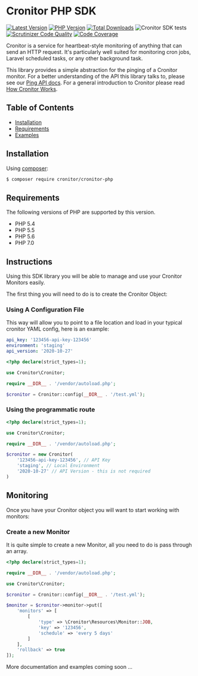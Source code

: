 # Cronitor PHP SDK

<!-- BADGES_START -->
[![Latest Version][badge-release]][packagist]
[![PHP Version][badge-php]][php]
[![Total Downloads][badge-downloads]][downloads]
![Cronitor SDK tests](https://github.com/cronitorio/cronitor-php/workflows/Cronitor%20SDK%20tests/badge.svg)
[![Scrutinizer Code Quality](https://scrutinizer-ci.com/g/nathanielks/cronitor-io-php/badges/quality-score.png?b=master)](https://scrutinizer-ci.com/g/nathanielks/cronitor-io-php/?branch=master)
[![Code Coverage](https://scrutinizer-ci.com/g/nathanielks/cronitor-io-php/badges/coverage.png?b=master)](https://scrutinizer-ci.com/g/nathanielks/cronitor-io-php/?branch=master)


[badge-release]: https://img.shields.io/packagist/v/cronitor/cronitor-php.svg?style=flat-square&label=release
[badge-php]: https://img.shields.io/packagist/php-v/cronitor/cronitor-php.svg?style=flat-square
[badge-downloads]: https://img.shields.io/packagist/dt/cronitor/cronitor-php.svg?style=flat-square&colorB=mediumvioletred

[packagist]: https://packagist.org/packages/cronitor/cronitor-php
[php]: https://php.net
[downloads]: https://packagist.org/packages/cronitor/cronitor-php

<!-- BADGES_END -->

Cronitor is a service for heartbeat-style monitoring of anything that can send an HTTP request. It's particularly well suited for monitoring cron jobs, Laravel scheduled tasks, or any other background task.

This library provides a simple abstraction for the pinging of a Cronitor monitor. For a better understanding of the API this library talks to, please see our [Ping API docs](https://cronitor.io/docs/ping-api). For a general introduction to Cronitor please read [How Cronitor Works](https://cronitor.io/docs/how-cronitor-works).

## Table of Contents

+ [Installation](#installation)
+ [Requirements](#requirements)
+ [Examples](#examples)

## Installation

Using [composer](https://packagist.org/packages/nathanielks/cronitor-io-php):

```bash
$ composer require cronitor/cronitor-php
```

## Requirements

The following versions of PHP are supported by this version.

+ PHP 5.4
+ PHP 5.5
+ PHP 5.6
+ PHP 7.0

## Instructions

Using this SDK library you will be able to manage and use your Cronitor Monitors easily.

The first thing you will need to do is to create the Cronitor Object:

### Using A Configuration File

This way will allow you to point to a file location and load in your typical cronitor YAML config, here is an example:

```yaml
api_key: '123456-api-key-123456'
environment: 'staging'
api_version: '2020-10-27'

```

```php
<?php declare(strict_types=1);

use Cronitor\Cronitor;

require __DIR__ . '/vendor/autoload.php';

$cronitor = Cronitor::config(__DIR__ . '/test.yml');
```

### Using the programmatic route

```php
<?php declare(strict_types=1);

use Cronitor\Cronitor;

require __DIR__ . '/vendor/autoload.php';

$cronitor = new Cronitor(
    '123456-api-key-123456', // API Key
    'staging', // Local Environment
    '2020-10-27' // API Version - this is not required
)
```

## Monitoring

Once you have your Cronitor object you will want to start working with monitors:

### Create a new Monitor

It is quite simple to create a new Monitor, all you need to do is pass through an array.

```php
<?php declare(strict_types=1);

require __DIR__ . '/vendor/autoload.php';

use Cronitor\Cronitor;

$cronitor = Cronitor::config(__DIR__ . '/test.yml');

$monitor = $cronitor->monitor->put([
    'monitors' => [
        [
            'type' => \Cronitor\Resources\Monitor::JOB,
            'key' => '123456',
            'schedule' => 'every 5 days'
        ]
    ],
    'rollback' => true
]);
```


More documentation and examples coming soon ...
